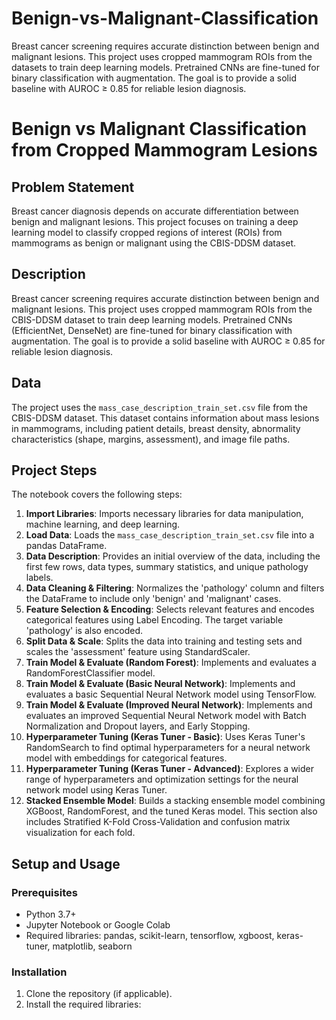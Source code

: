 # Benign-vs-Malignant-Classification
Breast cancer screening requires accurate distinction between benign and malignant lesions. This project uses cropped mammogram ROIs from the datasets to train deep learning models. Pretrained CNNs are fine-tuned for binary classification with augmentation. The goal is to provide a solid baseline with AUROC ≥ 0.85 for reliable lesion diagnosis.

# Benign vs Malignant Classification from Cropped Mammogram Lesions

## Problem Statement

Breast cancer diagnosis depends on accurate differentiation between benign and malignant lesions. This project focuses on training a deep learning model to classify cropped regions of interest (ROIs) from mammograms as benign or malignant using the CBIS-DDSM dataset.

## Description

Breast cancer screening requires accurate distinction between benign and malignant lesions. This project uses cropped mammogram ROIs from the CBIS-DDSM dataset to train deep learning models. Pretrained CNNs (EfficientNet, DenseNet) are fine-tuned for binary classification with augmentation. The goal is to provide a solid baseline with AUROC ≥ 0.85 for reliable lesion diagnosis.

## Data

The project uses the `mass_case_description_train_set.csv` file from the CBIS-DDSM dataset. This dataset contains information about mass lesions in mammograms, including patient details, breast density, abnormality characteristics (shape, margins, assessment), and image file paths.

## Project Steps

The notebook covers the following steps:

1.  **Import Libraries**: Imports necessary libraries for data manipulation, machine learning, and deep learning.
2.  **Load Data**: Loads the `mass_case_description_train_set.csv` file into a pandas DataFrame.
3.  **Data Description**: Provides an initial overview of the data, including the first few rows, data types, summary statistics, and unique pathology labels.
4.  **Data Cleaning & Filtering**: Normalizes the 'pathology' column and filters the DataFrame to include only 'benign' and 'malignant' cases.
5.  **Feature Selection & Encoding**: Selects relevant features and encodes categorical features using Label Encoding. The target variable 'pathology' is also encoded.
6.  **Split Data & Scale**: Splits the data into training and testing sets and scales the 'assessment' feature using StandardScaler.
7.  **Train Model & Evaluate (Random Forest)**: Implements and evaluates a RandomForestClassifier model.
8.  **Train Model & Evaluate (Basic Neural Network)**: Implements and evaluates a basic Sequential Neural Network model using TensorFlow.
9.  **Train Model & Evaluate (Improved Neural Network)**: Implements and evaluates an improved Sequential Neural Network model with Batch Normalization and Dropout layers, and Early Stopping.
10. **Hyperparameter Tuning (Keras Tuner - Basic)**: Uses Keras Tuner's RandomSearch to find optimal hyperparameters for a neural network model with embeddings for categorical features.
11. **Hyperparameter Tuning (Keras Tuner - Advanced)**: Explores a wider range of hyperparameters and optimization settings for the neural network model using Keras Tuner.
12. **Stacked Ensemble Model**: Builds a stacking ensemble model combining XGBoost, RandomForest, and the tuned Keras model. This section also includes Stratified K-Fold Cross-Validation and confusion matrix visualization for each fold.

## Setup and Usage

### Prerequisites

*   Python 3.7+
*   Jupyter Notebook or Google Colab
*   Required libraries: pandas, scikit-learn, tensorflow, xgboost, keras-tuner, matplotlib, seaborn

### Installation

1.  Clone the repository (if applicable).
2.  Install the required libraries:
